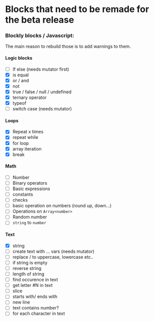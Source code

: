 # Blocks that need to be remade for the beta release

### Blockly blocks / Javascript:
The main reason to rebuild those is to add warnings to them.
#### Logic blocks
- [ ] If else (needs mutator first)
- [x] is equal
- [x] or / and
- [x] not
- [x] true / false / null / undefined
- [x] ternary operator
- [x] typeof
- [ ] switch case (needs mutator)
#### Loops
- [x] Repeat x times
- [x] repeat while
- [x] for loop
- [x] array iteration
- [x] break
#### Math
- [ ] Number
- [ ] Binary operators
- [ ] Basic expressions 
- [ ] constants
- [ ] checks
- [ ] basic operation on numbers (round up, down...)
- [ ] Operations on `Array<number>`
- [ ] Random number
- [ ] `string` to `number`
#### Text
- [x] string
- [ ] create text with ... vars (needs mutator)
- [ ] replace / to uppercase, lowercase etc..
- [ ] if string is empty
- [ ] reverse string
- [ ] length of string
- [ ] find occurence in text
- [ ] get letter #N in text
- [ ] slice
- [ ] starts with/ ends with
- [ ] new line
- [ ] text contains number?
- [ ] for each character in text
